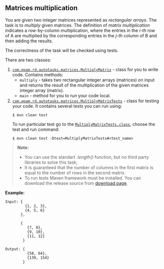 ## Matrices multiplication

You are given two integer matrices represented as *rectangular arrays*. 
The task is to *multiply* given matrices. 
The definition of *matrix multiplication* indicates a row-by-column multiplication, where the entries in the *i-th* row of A are multiplied by the corresponding entries in the *j-th* column of B and then adding the results.

The correctness of the task will be checked using tests.

There are two classes:

1) [`com.epam.rd.autotasks.matrices.MultiplyMatrix`](src/main/java/com/epam/rd/autotasks/matrices/MultiplyMatrix.java) - class for you to write code. Contains methods:
    - `multiply` - takes two rectangular integer arrays (matrices) on input and returns the result of the multiplication of the given matrices integer array (matrix).
    - `main` - method for you to run your code local.
2) [`com.epam.rd.autotasks.matrices.MultiplyMatrixTests`](src/test/java/com/epam/rd/autotasks/matrices/MultiplyMatrixTests.java) - class for testing your code. It contains several tests you can run using:
    ```console
    $ mvn clean test
    ```
    To run particular test go to the [`MultiplyMatrixTests.class`](src/test/java/com/epam/rd/autotasks/matrices/MultiplyMatrixTests.java), choose the test and run command:
    ```console
    $ mvn clean test -Dtest=MultiplyMatrixTests#<test_name>
    ```

> **Note:** 
>- You can use the standart  *.length()* function, but no third party libraries to solve this task;
>- It is guaranteed that the number of columns in the first matrix is equal to the number of rows in the second matrix.
>- To run tests Maven framework must be installed. You can download the release source from [download page][maven-download].

**Example:**

    Input: {
             {1, 2, 3}, 
             {4, 5, 6}
           }, 

           {
              {7, 8}, 
              {9, 10},
              {11, 12}
            }

    Output: {
              {58, 64}, 
              {139, 154}
            }
            
[maven-download]: https://maven.apache.org/download.cgi